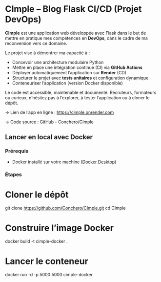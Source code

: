 # CImple – Blog Flask CI/CD (Projet DevOps)

**CImple** est une application web développée avec Flask dans le but de mettre en pratique mes compétences en **DevOps**, dans le cadre de ma reconversion vers ce domaine.

Le projet vise à démontrer ma capacité à :

- Concevoir une architecture modulaire Python
- Mettre en place une intégration continue (CI) via **GitHub Actions**
- Déployer automatiquement l’application sur **Render** (CD)
- Structurer le projet avec **tests unitaires** et configuration dynamique
- Conteneuriser l’application (version Docker disponible)

Le code est accessible, maintenable et documenté. Recruteurs, formateurs ou curieux, n’hésitez pas à l’explorer, à tester l’application ou à cloner le dépôt.

-> Lien de l’app en ligne : https://cimple.onrender.com

-> Code source : GitHub - Conchero/CImple


## Lancer en local avec Docker

### Prérequis
- Docker installé sur votre machine ([Docker Desktop](https://www.docker.com/products/docker-desktop))

### Étapes

# Cloner le dépôt
git clone https://github.com/Conchero/CImple.git
cd CImple

# Construire l’image Docker
docker build -t cimple-docker .

# Lancer le conteneur
docker run -d -p 5000:5000 cimple-docker
